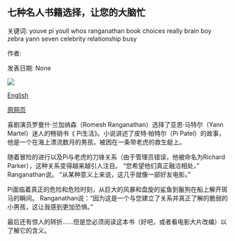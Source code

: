 ## 七种名人书籍选择，让您的大脑忙

关键词: youve pi youll whos ranganathan book choices really brain boy zebra yann seven celebrity relationship busy

作者: 

发表日期: None

![](https://ichef.bbci.co.uk/images/ic/1200x675/p088hbth.jpg)

[English](Seven%20celebrity%20book%20choices%20to%20keep%20your%20brain%20busy.md)

[原网页](https://www.bbc.co.uk/programmes/articles/4TRf801hG1kLZVv93fKmCnD/seven-celebrity-book-choices-to-keep-your-brain-busy)

喜剧演员罗曼什·兰加纳森（Romesh Ranganathan）选择了亚恩·马特尔（Yann Martel）迷人的畅销书《 Pi生活》。小说讲述了皮特·帕特尔（Pi Patel）的故事，他是一个在海上漂流数月的男孩，被困在一条带老虎的救生艇上。

随着冒险的进行以及Pi与老虎的刀锋关系（由于管理员错误，他被命名为Richard Parker），这种关系变得越来越引人注目。 “您希望他们真正融洽相处，” Ranganathan说。 “从某种意义上来说，这几乎就像一部好友电影。”

Pi面临着真正的危险和危险时刻，从巨大的风暴和盘旋的鲨鱼到鬣狗在船上解开斑马的瞬间。 Ranganathan说：“因为这是一个与您建立了关系并真正了解的脆弱的小男孩，这让我感到更加恐惧。”

最后还有惊人的转折……但是您必须阅读这本书（好吧，或者看电影大片改编）以了解它的含义。